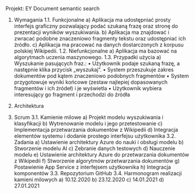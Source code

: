 Projekt: EY Document semantic search

1.	Wymagania
1.1.	Funkcjonalne
a)	Aplikacja ma udostępniać prosty interfejs graficzny pozwalający podać szukaną frazę oraz stronę do prezentacji wyników wyszukiwania.
b)	Aplikacja ma znajdować i zwracać podobne znaczeniowo fragmenty tekstu oraz udostępniać ich źródło.
c)	Aplikacja ma pracować na danych dostarczonych z korpusu polskiej Wikipedii.
1.2.	Niefunkcjonalne
a)	Aplikacja ma bazować na algorytmach uczenia maszynowego.
1.3.	Przypadki użycia
a)	Wyszukanie pasujących fraz.:
•	Użytkownik podaje szukaną frazę, a następnie klika przycisk „wyszukaj”.
•	System przeszukuje zakres dokumentów pod kątem znaczeniowo podobnych fragmentów
•	System przygotowuje wyniki końcowe (zestaw najlepiej dopasowanych fragmentów i ich źródeł) i je wyświetla
•	Użytkownik wybiera interesujący go fragment i przechodzi do źródła
2.	Architektura
 
3.	Scrum
3.1.	Kamienie milowe
a)	Projekt modelu wyszukiwania i klasyfikacji
b)	Wytrenowanie modelu i jego przetestowanie
c)	Implementacja przetwarzania dokumentów z Wikipedii
d)	Integracja elementów systemu i dodanie prostego interfejsu użytkownika
3.2.	Zadania
a)	Ustawienie architektury Azure do nauki i obsługi modelu
b)	Stworzenie modelu AI
c)	Zebranie danych testowych
d)	Nauczenie modelu
e)	Ustawienie architektury Azure do przetwarzania dokumentów z Wikipedii
f)	Stworzenie algorytmów przetwarzania dokumentów
g)	Postawienie App Service z interfejsem użytkownika
h)	Integracja komponentów 
3.3.	Repozytorium
GitHub
3.4.	Harmonogram realizacji kamieni milowych
a)	10.12.2020
b)	23.12.2020
c)	14.01.2021
d)	27.01.2021

